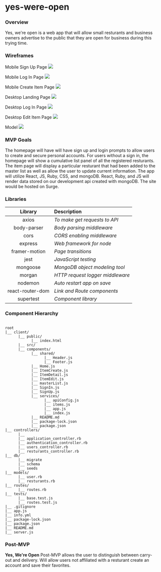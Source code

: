 # yes-were-open
### Overview
Yes, we're open is a web app that will allow small resturants and business owners advertise to the public that they are open for business during this trying time.


### Wireframes


Mobile Sign Up Page
![](https://imgur.com/gXtuG7y.png)

Mobile Log In Page
![](https://imgur.com/ygB63mk.png)


Mobile Create Item Page
![](https://imgur.com/0mS0RwH.png)


Desktop Landing Page
![](https://i.imgur.com/GiNoRHY.png)


Desktop Log In Page
![](https://imgur.com/hIJCGxA)


Desktop Edit Item Page
![](https://i.imgur.com/w6F1ztX.png)

Model
![](https://i.imgur.com/GfuxKl2.png)

### MVP Goals

The homepage will have will have sign up and login prompts to allow users to create and secure personal accounts. For users without a sign in, the homepage will show a cumulative list panel of all the registered resturants.
The item page will display a particular resturant that had been added to the master list as well as allow the user to update current information.
The app will utilize React, JS, Ruby, CSS, and mongoDB. React, Ruby, and JS will render data stored on our development api created with mongoDB. The site would be hosted on Surge.

### Libraries

|     Library      | Description                      |
| :--------------: | :------------------------------- |
|      axios       | _To make get requests to API_    |
|   body-parser    | _Body parsing middleware_        |
|       cors       | _CORS enabling middleware_       |
|     express      | _Web framework for node_         |
|  framer-motion   | _Page transitions_               |
|       jest       | _JavaScript testing_             |
|     mongoose     | _MongoDB object modeling tool_   |
|      morgan      | _HTTP request logger middleware_ |
|     nodemon      | _Auto restart app on save_       |
| react-router-dom | _Link and Route components_      |
|    supertest     | _Component library_              |

### Component Hierarchy

```structure

root
|__ client/
      |__ public/
            |__ index.html
      |__ src/
      |__ components/
            |__ shared/
                  |__ Header.js
                  |__ Footer.js
            |__ Home.js
            |__ ItemCreate.js
            |__ ItemDetail.js
            |__ ItemEdit.js
            |__ masterList.js
            |__ SignIn.js
            |__ SignUp.js
            |__ services/
                  |__ apiConfig.js
                  |__ items.js
                  |__ app.js
                  |__ index.js
            |__ README.md
            |__ package-lock.json
            |__ package.json
|__ controllers/
      |__ 
      |__ application_controller.rb
      |__ authentication_controller.rb
      |__ users_controller.rb
      |__ resturants_controller.rb
|__ db/
      |__ migrate
      |__ schema
      |__ seeds
|__ models/
      |__ user.rb
      |__ resturants.rb
|__ routes/
      |__ routes.rb
|__ tests/
      |__ base.test.js
      |__ routes.test.js
|__ .gitignore
|__ app.js
|__ info.yml
|__ package-lock.json
|__ package.json
|__ README.md
|__ server.js

```

### Post-MVP

**Yes, We're Open** 
Post-MVP allows the user to distinguish between carry-out and delivery. 
Will allow users not affiliated with a resturant create an account and save their favorites.